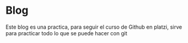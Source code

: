 # Blog
Este blog es una practica, para seguir el curso de Github en platzi, sirve para practicar todo lo que se puede hacer con git
